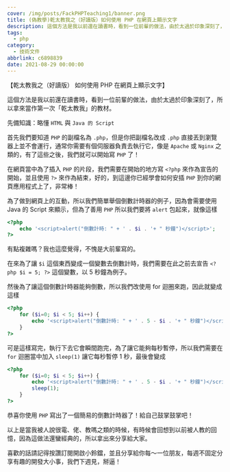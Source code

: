 ```yaml
---
cover: /img/posts/FackPHPTeaching1/banner.png
title: (偽教學)乾太教我之（好讀版）如何使用 PHP 在網頁上顯示文字
description: 這個方法是我以前還在讀書時，看到一位前輩的做法，由於太過於印象深刻了，所以拿來當作第一次「乾太教我」的教材。
tags:
  - php
category:
  - 技術文件
abbrlink: c6898839
date: 2021-08-29 00:00:00
---
```


【乾太教我之（好讀版）
如何使用 PHP 在網頁上顯示文字】

這個方法是我以前還在讀書時，看到一位前輩的做法，由於太過於印象深刻了，所以拿來當作第一次「乾太教我」的教材。

先備知識：略懂 `HTML` 與 `Java 的 Script`

首先我們要知道 `PHP` 的副檔名為 `.php`，但是你把副檔名改成 `.php` 直接丟到瀏覽器上並不會運行，通常你需要有個伺服器負責去執行它，像是 `Apache` 或 `Nginx` 之類的，有了這些之後，我們就可以開始寫 `PHP` 了！

在網頁當中為了插入 `PHP` 的片段，我們需要在開始的地方寫 `<?php` 來作為宣告的開始，並且使用 `?>` 來作為結束，好的，到這邊你已經學會如何安插 `PHP` 到你的網頁應用程式上了，非常棒！

為了做到網頁上的互動，所以我們簡單舉個倒數計時器的例子，因為會需要使用 Java 的 Script 來顯示，但為了善用 `PHP` 所以我們要將 `alert` 包起來，就像這樣
```php
<?php
    echo '<script>alert("倒數計時: " + ' . $i . '+ " 秒鐘")</script>';
?>
```
有點複雜嗎？我也這麼覺得，不愧是大前輩寫的。

在來為了讓 `$i` 這個東西變成一個變數去倒數計時，我們需要在此之前去宣告 `<?php $i = 5; ?>` 這個變數，以 5 秒鐘為例子。

然後為了讓這個倒數計時器能夠倒數，所以我們改使用 for 迴圈來跑，因此就變成這樣
```php
<?php
    for ($i=0; $i < 5; $i++) {
        echo '<script>alert("倒數計時: " + ' . 5 - $i . '+ " 秒鐘")</script>';
    }
?>
```

可是這樣寫完，執行下去它會瞬間跑完，為了讓它能夠每秒暫停，所以我們需要在 `for` 迴圈當中加入 `sleep(1)` 讓它每秒暫停 1 秒，最後會變成
```php
<?php
    for ($i=0; $i < 5; $i++) {
        echo '<script>alert("倒數計時: " + ' . 5 - $i . '+ " 秒鐘")</script>';
        sleep(1);
    }
?>
```

恭喜你使用 `PHP` 寫出了一個簡易的倒數計時器了！給自己鼓掌鼓掌吧！

以上是當我被人說很電、佬、教嗎之類的時候，有時候會回想到以前被人教的回憶，因為這做法還蠻經典的，所以拿出來分享給大家。

喜歡的話請記得按讚訂閱開啟小鈴鐺，並且分享給你每～一位朋友，每週不固定分享有趣的開發大小事，我們下週見，掰逼！
